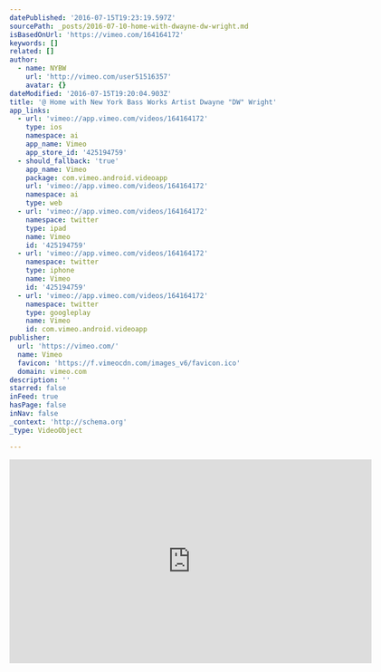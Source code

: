 ```yaml
---
datePublished: '2016-07-15T19:23:19.597Z'
sourcePath: _posts/2016-07-10-home-with-dwayne-dw-wright.md
isBasedOnUrl: 'https://vimeo.com/164164172'
keywords: []
related: []
author:
  - name: NYBW
    url: 'http://vimeo.com/user51516357'
    avatar: {}
dateModified: '2016-07-15T19:20:04.903Z'
title: '@ Home with New York Bass Works Artist Dwayne "DW" Wright'
app_links:
  - url: 'vimeo://app.vimeo.com/videos/164164172'
    type: ios
    namespace: ai
    app_name: Vimeo
    app_store_id: '425194759'
  - should_fallback: 'true'
    app_name: Vimeo
    package: com.vimeo.android.videoapp
    url: 'vimeo://app.vimeo.com/videos/164164172'
    namespace: ai
    type: web
  - url: 'vimeo://app.vimeo.com/videos/164164172'
    namespace: twitter
    type: ipad
    name: Vimeo
    id: '425194759'
  - url: 'vimeo://app.vimeo.com/videos/164164172'
    namespace: twitter
    type: iphone
    name: Vimeo
    id: '425194759'
  - url: 'vimeo://app.vimeo.com/videos/164164172'
    namespace: twitter
    type: googleplay
    name: Vimeo
    id: com.vimeo.android.videoapp
publisher:
  url: 'https://vimeo.com/'
  name: Vimeo
  favicon: 'https://f.vimeocdn.com/images_v6/favicon.ico'
  domain: vimeo.com
description: ''
starred: false
inFeed: true
hasPage: false
inNav: false
_context: 'http://schema.org'
_type: VideoObject

---
```

<iframe src="https://cdn.embedly.com/widgets/media.html?src=https%3A%2F%2Fplayer.vimeo.com%2Fvideo%2F164164172&amp;url=https%3A%2F%2Fvimeo.com%2F164164172&amp;image=http%3A%2F%2Fi.vimeocdn.com%2Fvideo%2F567723655_640.jpg&amp;key=b7d04c9b404c499eba89ee7072e1c4f7&amp;type=text%2Fhtml&amp;schema=vimeo" width="640" height="360" scrolling="no" frameborder="0" allowfullscreen="" style=""></iframe>